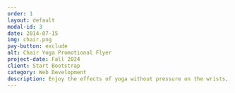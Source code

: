 ```yaml
---
order: 1
layout: default
modal-id: 3
date: 2014-07-15
img: chair.png
pay-button: exclude
alt: Chair Yoga Promotional Flyer
project-date: Fall 2024
client: Start Bootstrap
category: Web Development
description: Enjoy the effects of yoga without pressure on the wrists, knees and back. If you are dealing with an injury, a chronic condition or simply do not like getting down on the floor, this is the class for you. Options will be given so all students can participate regardless of physical challenges. Each class includes breathwork, stretching and meditation.  Register in person at Park and Rec. or by calling 414-423-2790.
---
```

